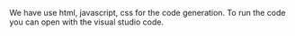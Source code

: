 We have use html, javascript, css for the code generation. To run the code you can open with the visual studio code.
